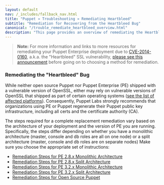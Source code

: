 ```yaml
---
layout: default
nav: /_includes/fallback_nav.html
title: "Puppet » Troubleshooting » Remediating Heartbleed"
subtitle: "Remediation for Recovering from the Heartbleed Bug"
canonical: "/trouble_remediate_heartbleed_overview.html"
description: "This page provides an overview of remediating the Heartbleed bug in Puppet Open Source and Puppet Enterprise deployments."
---
```


> **Note:** For more information and links to more resources for remediating your Puppet Enterprise deployment due to [CVE-2014-0160][cve], a.k.a. the "Heartbleed" SSL vulnerability, [please see this announcement][blog] before going on to choosing a method for remediation.

[blog]: http://puppetlabs.com/blog/heartbleed-security-bug-update-puppet-users
[cve]: https://web.nvd.nist.gov/view/vuln/detail?vulnId=CVE-2014-0160


### Remediating the "Heartbleed" Bug

While neither open source Puppet nor Puppet Enterprise (PE) shipped with a vulnerable version of OpenSSL, either may rely on vulnerable versions of OpenSSL that shipped as part of certain operating systems ([see the list of affected platforms][OS_list]). Consequently, Puppet Labs strongly recommends that organizations using PE or Puppet regenerate their Puppet public key infrastructure, including all certs and the certificate authority (CA). 

The steps required for a complete replacement remediation vary based on the architecture of your deployment and the version of PE you are running. Specifically, the steps differ depending on whether you have a monolithic architecture (master, console and db roles are all on one node) or a split architecture (master, console and db roles are on separate nodes) Make sure you choose the appropriate set of instructions:


* [Remediation Steps for PE 2.8.x Monolithic Architecture](./pe/2.8/trouble_regenerate_certs_monolithic.html)
* [Remediation Steps for PE 2.8.x Split Architecture](./pe/2.8/trouble_regenerate_certs_split.html)
* [Remediation Steps for PE 3.2.x Monolithic Architecture](./pe/3.2/trouble_regenerate_certs_monolithic.html)
* [Remediation Steps for PE 3.2.x Split Architecture](./pe/3.2/trouble_regenerate_certs_split.html)
* [Remediation Steps for Open Source Puppet](./puppet/latest/reference/ssl_regenerate_certificates.html)


[OS_list]: http://puppetlabs.com/blog/heartbleed-and-puppet-supported-operating-systems


